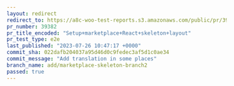 ```yaml
---
layout: redirect
redirect_to: https://a8c-woo-test-reports.s3.amazonaws.com/public/pr/39382/e2e/index.html
pr_number: 39382
pr_title_encoded: "Setup+marketplace+React+skeleton+layout"
pr_test_type: e2e
last_published: "2023-07-26 10:47:17 +0000"
commit_sha: 022dafb204037a95d46d0c9fedec3af5d1c0ae34
commit_message: "Add translation in some places"
branch_name: add/marketplace-skeleton-branch2
passed: true
---
```

